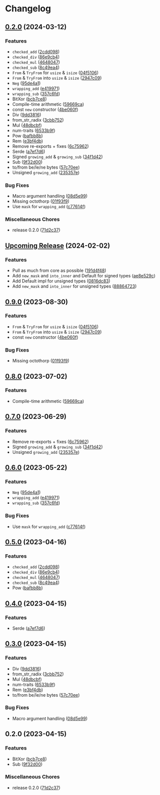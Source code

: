 # Changelog

## [0.2.0](https://github.com/C0D3-M4513R/ux2/compare/ux2-macros-v0.9.0...ux2-macros-v0.2.0) (2024-03-12)


### Features

* `checked_add` ([2cdd098](https://github.com/C0D3-M4513R/ux2/commit/2cdd09836cd699c73cc3d0832b3338b906eebb15))
* `checked_div` ([86e9cb4](https://github.com/C0D3-M4513R/ux2/commit/86e9cb41355fc81a5e5193c7592506082cc77d81))
* `checked_mul` ([4648047](https://github.com/C0D3-M4513R/ux2/commit/4648047b47b85190ea7b07ed74a7604df510e3af))
* `checked_sub` ([8c49ea4](https://github.com/C0D3-M4513R/ux2/commit/8c49ea42c29ed568545eb3310eb0b6428aff048e))
* `From` & `TryFrom` for `usize` & `isize` ([04f5106](https://github.com/C0D3-M4513R/ux2/commit/04f51068f24fa6c00c909e55753b24530f525756))
* `From` & `TryFrom` into `usize` & `isize` ([2947c09](https://github.com/C0D3-M4513R/ux2/commit/2947c09ff152e6fb55347795afe95447951390d4))
* `Neg` ([95de4a1](https://github.com/C0D3-M4513R/ux2/commit/95de4a153776d07fa032fec98f9a4c2c50783d0c))
* `wrapping_add` ([e419971](https://github.com/C0D3-M4513R/ux2/commit/e41997163d4b729edd39b7c0b770dea33ec568ee))
* `wrapping_sub` ([357c6fd](https://github.com/C0D3-M4513R/ux2/commit/357c6fd46740358bb7ac113b28b06ad4e0f16ba0))
* BitXor ([bcb7ce8](https://github.com/C0D3-M4513R/ux2/commit/bcb7ce8fc4e5220e5f4e3c7ffe6e98fd2ec26636))
* Compile-time arithmetic ([59669ca](https://github.com/C0D3-M4513R/ux2/commit/59669ca492904263c738aa47bbc51ad58142b67d))
* const `new` constructor ([4be060f](https://github.com/C0D3-M4513R/ux2/commit/4be060f21d11fee70e867a683680b563a5fbd101))
* Div ([9dd3816](https://github.com/C0D3-M4513R/ux2/commit/9dd3816e97f60b9ae0dde126403617bebf274c61))
* from_str_radix ([3cbb752](https://github.com/C0D3-M4513R/ux2/commit/3cbb75246be5fd8a95ec5f790f73a9ac2a122928))
* Mul ([48dbcbf](https://github.com/C0D3-M4513R/ux2/commit/48dbcbf42e33aedc3490c05fb8273533fb941207))
* num-traits ([6533b9f](https://github.com/C0D3-M4513R/ux2/commit/6533b9f0a9facc4f72005e34620059325cbf086d))
* Pow ([bafbb8b](https://github.com/C0D3-M4513R/ux2/commit/bafbb8b8ab0dcfbc54e98b771806a728c479d067))
* Rem ([e3bf4db](https://github.com/C0D3-M4513R/ux2/commit/e3bf4dba18b793f541267186821e221834e321b6))
* Remove re-exports + fixes ([6c75962](https://github.com/C0D3-M4513R/ux2/commit/6c75962972891e371f86e2998af4ee3109f4d312))
* Serde ([a7ef7d6](https://github.com/C0D3-M4513R/ux2/commit/a7ef7d604684d782970fb7cae7ecb648faf12dc8))
* Signed `growing_add` & `growing_sub` ([34f1d42](https://github.com/C0D3-M4513R/ux2/commit/34f1d42e69d0794f1cf9ae067e39c964e03e7e48))
* Sub ([9f32d00](https://github.com/C0D3-M4513R/ux2/commit/9f32d008d4cf7cf4de04aa85a4e9c911239779c5))
* to/from be/le/ne bytes ([57c70ee](https://github.com/C0D3-M4513R/ux2/commit/57c70ee4eeff87fcff0fdd35579de1712a69e647))
* Unsigned `growing_add` ([235357e](https://github.com/C0D3-M4513R/ux2/commit/235357e1834084df286e7e626d224f03c735c519))


### Bug Fixes

* Macro argument handling ([08d5e99](https://github.com/C0D3-M4513R/ux2/commit/08d5e99a3ce04b67321701a90ecaaa9a3eb5e963))
* Missing octothorp ([01f93f9](https://github.com/C0D3-M4513R/ux2/commit/01f93f9a959b280faf9e41b01c21e053fae53c77))
* Use `mask` for `wrapping_add` ([c77614f](https://github.com/C0D3-M4513R/ux2/commit/c77614f817637a12a1601202a1ce08d00e5cb210))


### Miscellaneous Chores

* release 0.2.0 ([71d2c37](https://github.com/C0D3-M4513R/ux2/commit/71d2c37f842ce3d84fe46272c15ead5cfbd10b0f))

## [Upcoming Release](https://github.com/JonathanWoollett-Light/ux2/compare/ux2-macros-v0.9.0...830fb4867373733b9d61ce17a73f388d2d3836ae) (2024-02-02)


### Features

* Pull as much from core as possible ([191d4f48](https://github.com/JonathanWoollett-Light/ux2/commit/191d4f480c73addc3966be1631955c4a0362647f))
* Add `new_mask` and `into_inner` and Default for signed types ([ae8e529c](https://github.com/JonathanWoollett-Light/ux2/commit/ae8e529c8dc02a0f18be338ca0e2c26fabeec8b4))
* Add Default impl for unsigned types ([0816dc83](https://github.com/JonathanWoollett-Light/ux2/commit/0816dc83cb61a54bb99d5967093fc4180af1c4eb))
* Add `new_mask` and `into_inner` for unsigned types ([88864723](https://github.com/JonathanWoollett-Light/ux2/commit/8886472305f3227586112e3a380b7121be5645aa))

## [0.9.0](https://github.com/JonathanWoollett-Light/ux2/compare/ux2-macros-v0.8.0...ux2-macros-v0.9.0) (2023-08-30)


### Features

* `From` & `TryFrom` for `usize` & `isize` ([04f5106](https://github.com/JonathanWoollett-Light/ux2/commit/04f51068f24fa6c00c909e55753b24530f525756))
* `From` & `TryFrom` into `usize` & `isize` ([2947c09](https://github.com/JonathanWoollett-Light/ux2/commit/2947c09ff152e6fb55347795afe95447951390d4))
* const `new` constructor ([4be060f](https://github.com/JonathanWoollett-Light/ux2/commit/4be060f21d11fee70e867a683680b563a5fbd101))


### Bug Fixes

* Missing octothorp ([01f93f9](https://github.com/JonathanWoollett-Light/ux2/commit/01f93f9a959b280faf9e41b01c21e053fae53c77))

## [0.8.0](https://github.com/JonathanWoollett-Light/ux2/compare/ux2-macros-v0.7.0...ux2-macros-v0.8.0) (2023-07-02)


### Features

* Compile-time arithmetic ([59669ca](https://github.com/JonathanWoollett-Light/ux2/commit/59669ca492904263c738aa47bbc51ad58142b67d))

## [0.7.0](https://github.com/JonathanWoollett-Light/ux2/compare/ux2-macros-v0.6.0...ux2-macros-v0.7.0) (2023-06-29)


### Features

* Remove re-exports + fixes ([6c75962](https://github.com/JonathanWoollett-Light/ux2/commit/6c75962972891e371f86e2998af4ee3109f4d312))
* Signed `growing_add` & `growing_sub` ([34f1d42](https://github.com/JonathanWoollett-Light/ux2/commit/34f1d42e69d0794f1cf9ae067e39c964e03e7e48))
* Unsigned `growing_add` ([235357e](https://github.com/JonathanWoollett-Light/ux2/commit/235357e1834084df286e7e626d224f03c735c519))

## [0.6.0](https://github.com/JonathanWoollett-Light/ux2/compare/ux2-macros-v0.5.0...ux2-macros-v0.6.0) (2023-05-22)


### Features

* `Neg` ([95de4a1](https://github.com/JonathanWoollett-Light/ux2/commit/95de4a153776d07fa032fec98f9a4c2c50783d0c))
* `wrapping_add` ([e419971](https://github.com/JonathanWoollett-Light/ux2/commit/e41997163d4b729edd39b7c0b770dea33ec568ee))
* `wrapping_sub` ([357c6fd](https://github.com/JonathanWoollett-Light/ux2/commit/357c6fd46740358bb7ac113b28b06ad4e0f16ba0))


### Bug Fixes

* Use `mask` for `wrapping_add` ([c77614f](https://github.com/JonathanWoollett-Light/ux2/commit/c77614f817637a12a1601202a1ce08d00e5cb210))

## [0.5.0](https://github.com/JonathanWoollett-Light/ux2/compare/ux2-macros-v0.4.0...ux2-macros-v0.5.0) (2023-04-16)


### Features

* `checked_add` ([2cdd098](https://github.com/JonathanWoollett-Light/ux2/commit/2cdd09836cd699c73cc3d0832b3338b906eebb15))
* `checked_div` ([86e9cb4](https://github.com/JonathanWoollett-Light/ux2/commit/86e9cb41355fc81a5e5193c7592506082cc77d81))
* `checked_mul` ([4648047](https://github.com/JonathanWoollett-Light/ux2/commit/4648047b47b85190ea7b07ed74a7604df510e3af))
* `checked_sub` ([8c49ea4](https://github.com/JonathanWoollett-Light/ux2/commit/8c49ea42c29ed568545eb3310eb0b6428aff048e))
* Pow ([bafbb8b](https://github.com/JonathanWoollett-Light/ux2/commit/bafbb8b8ab0dcfbc54e98b771806a728c479d067))

## [0.4.0](https://github.com/JonathanWoollett-Light/ux2/compare/ux2-macros-v0.3.0...ux2-macros-v0.4.0) (2023-04-15)


### Features

* Serde ([a7ef7d6](https://github.com/JonathanWoollett-Light/ux2/commit/a7ef7d604684d782970fb7cae7ecb648faf12dc8))

## [0.3.0](https://github.com/JonathanWoollett-Light/ux2/compare/ux2-macros-v0.2.0...ux2-macros-v0.3.0) (2023-04-15)


### Features

* Div ([9dd3816](https://github.com/JonathanWoollett-Light/ux2/commit/9dd3816e97f60b9ae0dde126403617bebf274c61))
* from_str_radix ([3cbb752](https://github.com/JonathanWoollett-Light/ux2/commit/3cbb75246be5fd8a95ec5f790f73a9ac2a122928))
* Mul ([48dbcbf](https://github.com/JonathanWoollett-Light/ux2/commit/48dbcbf42e33aedc3490c05fb8273533fb941207))
* num-traits ([6533b9f](https://github.com/JonathanWoollett-Light/ux2/commit/6533b9f0a9facc4f72005e34620059325cbf086d))
* Rem ([e3bf4db](https://github.com/JonathanWoollett-Light/ux2/commit/e3bf4dba18b793f541267186821e221834e321b6))
* to/from be/le/ne bytes ([57c70ee](https://github.com/JonathanWoollett-Light/ux2/commit/57c70ee4eeff87fcff0fdd35579de1712a69e647))


### Bug Fixes

* Macro argument handling ([08d5e99](https://github.com/JonathanWoollett-Light/ux2/commit/08d5e99a3ce04b67321701a90ecaaa9a3eb5e963))

## 0.2.0 (2023-04-15)


### Features

* BitXor ([bcb7ce8](https://github.com/JonathanWoollett-Light/ux2/commit/bcb7ce8fc4e5220e5f4e3c7ffe6e98fd2ec26636))
* Sub ([9f32d00](https://github.com/JonathanWoollett-Light/ux2/commit/9f32d008d4cf7cf4de04aa85a4e9c911239779c5))


### Miscellaneous Chores

* release 0.2.0 ([71d2c37](https://github.com/JonathanWoollett-Light/ux2/commit/71d2c37f842ce3d84fe46272c15ead5cfbd10b0f))
